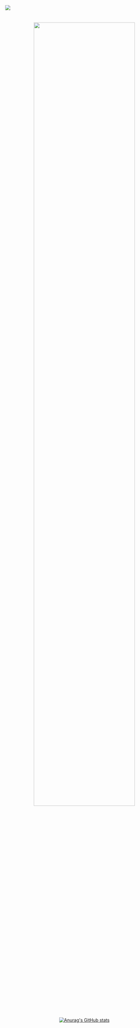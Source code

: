 <a href="https://visitcount.itsvg.in">
  <img src="https://visitcount.itsvg.in/api?id=Natixe&label=Visitors&color=6&icon=5&pretty=true" />
</a>
<div align="center">
	<h1><img width="80%" src="https://readme-typing-svg.herokuapp.com?size=30&color=24F7AB&center=true&vCenter=true&lines=👋+Hey%2C+I'm+Natixe!" /></h1>
  <br />

[![Anurag's GitHub stats](https://github-readme-stats.vercel.app/api?username=Natixe&show_icons=true&theme=radical)](https://github.com/anuraghazra/github-readme-stats)
